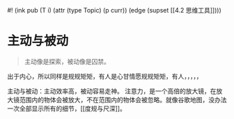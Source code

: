 #! (ink pub (T i) (attr (type Topic) (p curr)) (edge (supset [[4.2 思维工具]])))

# 主动与被动

>主动像是探索，被动像是囚禁。


出于内心，所以同样是规规矩矩，有人是心甘情愿规规矩矩，有人，，，，，

主动与被动：主动效率高，被动容易走神。
注意力，是一个高倍的放大镜，在放大镜范围内的物体会被放大，不在范围内的物体会被忽略。就像谷歌地图，没办法一次全部显示所有的细节，[[度规与尺深]]。


